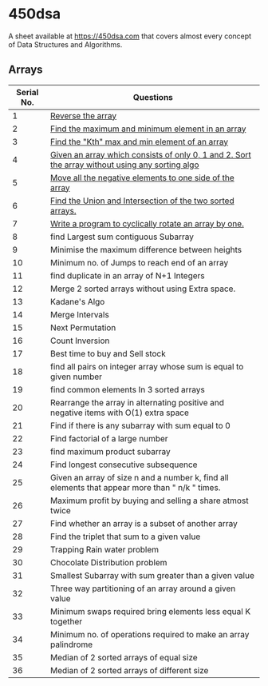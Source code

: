 # 450dsa
A sheet available at https://450dsa.com that covers almost every concept of Data Structures and Algorithms.

## Arrays
Serial No. | Questions
| --- | ----------- |
1 | [Reverse the array](https://github.com/iankityadav/450dsa/tree/master/Array/1-Reverse)
2 | [Find the maximum and minimum element in an array](https://github.com/iankityadav/450dsa/tree/master/Array/2-Max%20and%20Min%20in%20Array)
3 | [Find the "Kth" max and min element of an array](https://github.com/iankityadav/450dsa/tree/master/Array/3-Kth%20Max%20and%20Min%20in%20Array)
4 | [Given an array which consists of only 0, 1 and 2. Sort the array without using any sorting algo](https://github.com/iankityadav/450dsa/tree/master/Array/4-Sort%20Array%20of%200%201%202)
5 | [Move all the negative elements to one side of the array](https://github.com/iankityadav/450dsa/tree/master/Array/5-Move%20Negative%20Elements%20of%20Array)
6 | [Find the Union and Intersection of the two sorted arrays.](https://github.com/iankityadav/450dsa/tree/master/Array/6-Union%20and%20Intersection%20of%202%20Arrays)
7 | [Write a program to cyclically rotate an array by one.](https://github.com/iankityadav/450dsa/tree/master/Array/7-Rotate%20Array)
8 | find Largest sum contiguous Subarray
9 | Minimise the maximum difference between heights
10 | Minimum no. of Jumps to reach end of an array
11 | find duplicate in an array of N+1 Integers
12 | Merge 2 sorted arrays without using Extra space.
13 | Kadane's Algo
14 | Merge Intervals
15 | Next Permutation
16 | Count Inversion
17 | Best time to buy and Sell stock
18 | find all pairs on integer array whose sum is equal to given number
19 | find common elements In 3 sorted arrays
20 | Rearrange the array in alternating positive and negative items with O(1) extra space
21 | Find if there is any subarray with sum equal to 0
22 | Find factorial of a large number
23 | find maximum product subarray
24 | Find longest consecutive subsequence
25 | Given an array of size n and a number k, find all elements that appear more than " n/k " times.
26 | Maximum profit by buying and selling a share atmost twice
27 | Find whether an array is a subset of another array
28 | Find the triplet that sum to a given value
29 | Trapping Rain water problem
30 | Chocolate Distribution problem
31 | Smallest Subarray with sum greater than a given value
32 | Three way partitioning of an array around a given value
33 | Minimum swaps required bring elements less equal K together
34 | Minimum no. of operations required to make an array palindrome
35 | Median of 2 sorted arrays of equal size
36 | Median of 2 sorted arrays of different size